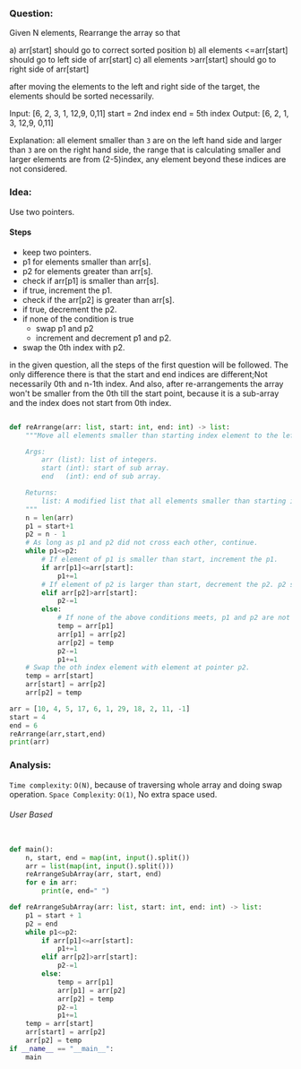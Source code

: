 ### Question:

Given N elements, Rearrange the array so that

a) arr[start] should go to correct sorted position
b) all elements <=arr[start] should go to left side of arr[start]
c) all elements >arr[start] should go to right side of arr[start]

after moving the elements to the left and right side of the target, the elements should be sorted necessarily.

Input: [6, 2, 3, 1, 12,9, 0,11]
start = 2nd index
end = 5th index
Output: [6, 2, 1, 3, 12,9, 0,11]

Explanation: all element smaller than `3` are on the left hand side and larger than `3` are on the right hand side, the range that is calculating smaller and larger elements are from (2-5)index, any element beyond these indices are not considered.

### Idea:

Use two pointers.

#### Steps

- keep two pointers.
- p1 for elements smaller than arr[s].
- p2 for elements greater than arr[s].
- check if arr[p1] is smaller than arr[s].
- if true, increment the p1.
- check if the arr[p2] is greater than arr[s].
- if true, decrement the p2.
- if none of the condition is true
  - swap p1 and p2
  - increment and decrement p1 and p2.
- swap the 0th index with p2.

in the given question, all the steps of the first question will be followed.
The only difference there is that the start and end indices are different;Not necessarily 0th and n-1th index.
And also, after re-arrangements the array won't be smaller from the 0th till the start point, because it is a sub-array and the index does not start from 0th index.

```py

def reArrange(arr: list, start: int, end: int) -> list:
    """Move all elements smaller than starting index element to the left and larger elements to the right

    Args:
        arr (list): list of integers.
        start (int): start of sub array.
        end   (int): end of sub array.

    Returns:
        list: A modified list that all elements smaller than starting index should move to the left and larger elements to the right.
    """
    n = len(arr)
    p1 = start+1
    p2 = n - 1
    # As long as p1 and p2 did not cross each other, continue.
    while p1<=p2:
        # If element of p1 is smaller than start, increment the p1.
        if arr[p1]<=arr[start]:
            p1+=1
        # If element of p2 is larger than start, decrement the p2. p2 starts from last index.
        elif arr[p2]>arr[start]:
            p2-=1
        else:
            # If none of the above conditions meets, p1 and p2 are not in the right place swap them.
            temp = arr[p1]
            arr[p1] = arr[p2]
            arr[p2] = temp
            p2-=1
            p1+=1
    # Swap the oth index element with element at pointer p2.
    temp = arr[start]
    arr[start] = arr[p2]
    arr[p2] = temp

arr = [10, 4, 5, 17, 6, 1, 29, 18, 2, 11, -1]
start = 4
end = 6
reArrange(arr,start,end)
print(arr)
```

### Analysis:

`Time complexity`: `O(N)`, because of traversing whole array and doing swap operation.
`Space Complexity`: `O(1)`, No extra space used.

###### User Based

```py

def main():
    n, start, end = map(int, input().split())
    arr = list(map(int, input().split()))
    reArrangeSubArray(arr, start, end)
    for e in arr:
        print(e, end=" ")

def reArrangeSubArray(arr: list, start: int, end: int) -> list:
    p1 = start + 1
    p2 = end
    while p1<=p2:
        if arr[p1]<=arr[start]:
            p1+=1
        elif arr[p2]>arr[start]:
            p2-=1
        else:
            temp = arr[p1]
            arr[p1] = arr[p2]
            arr[p2] = temp
            p2-=1
            p1+=1
    temp = arr[start]
    arr[start] = arr[p2]
    arr[p2] = temp
if __name__ == "__main__":
    main
```
